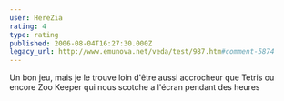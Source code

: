 ```yaml
---
user: HereZia
rating: 4
type: rating
published: 2006-08-04T16:27:30.000Z
legacy_url: http://www.emunova.net/veda/test/987.htm#comment-5874
---
```

Un bon jeu, mais je le trouve loin d'être aussi accrocheur que Tetris ou encore Zoo Keeper qui nous scotche a l'écran pendant des heures